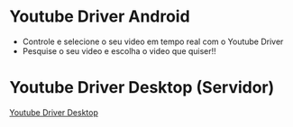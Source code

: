 # Youtube Driver Android

- Controle e selecione o seu video em tempo real com o Youtube Driver
- Pesquise o seu video e escolha o video que quiser!!

# Youtube Driver Desktop (Servidor)

[Youtube Driver Desktop](https://github.com/ThiagoFelicioAlves/YoutubeDriver_Desktop "Youtube Driver Desktop")

